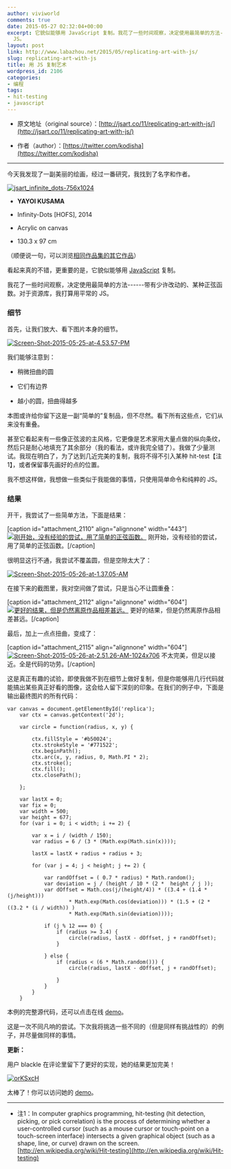 ```yaml
---
author: viviworld
comments: true
date: 2015-05-27 02:32:04+00:00
excerpt: 它貌似能够用 JavaScript 复制。我花了一些时间观察，决定使用最简单的方法------带有少许改动的、某种正弦函数。对于资源库，我打算用平常的
  JS。
layout: post
link: http://www.labazhou.net/2015/05/replicating-art-with-js/
slug: replicating-art-with-js
title: 用 JS 复制艺术
wordpress_id: 2106
categories:
- 编程
tags:
- hit-testing
- javascript
---
```



	
  * 原文地址（original source）：[http://jsart.co/11/replicating-art-with-js/](http://jsart.co/11/replicating-art-with-js/)

	
  * 作者（author）：[https://twitter.com/kodisha](https://twitter.com/kodisha)





* * *



今天我发现了一副美丽的绘画，经过一番研究，我找到了名字和作者。

[![jsart_infinite_dots-756x1024](http://www.labazhou.net/wp-content/uploads/2015/05/jsart_infinite_dots-756x1024-756x1024.png)](http://www.labazhou.net/wp-content/uploads/2015/05/jsart_infinite_dots-756x1024.png)



	
  * **YAYOI KUSAMA**

	
  * Infinity-Dots [HOFS], 2014

	
  * Acrylic on canvas

	
  * 130.3 x 97 cm


（顺便说一句，可以浏览[相同作品集的其它作品](http://ocula.com/art-galleries/victoria-miro-gallery/artists/yayoi-kusama/)）

看起来真的不错，更重要的是，它貌似能够用 [JavaScript](http://www.labazhou.net/2014/01/7-javascript-tips-to-make-you-feel-smarter/) 复制。

我花了一些时间观察，决定使用最简单的方法------带有少许改动的、某种正弦函数。对于资源库，我打算用平常的 JS。


### 细节


首先，让我们放大、看下图片本身的细节。

[![Screen-Shot-2015-05-25-at-4.53.57-PM](http://www.labazhou.net/wp-content/uploads/2015/05/Screen-Shot-2015-05-25-at-4.53.57-PM.png)](http://www.labazhou.net/wp-content/uploads/2015/05/Screen-Shot-2015-05-25-at-4.53.57-PM.png)

我们能够注意到：



	
  * 稍微扭曲的圆

	
  * 它们有边界

	
  * 越小的圆，扭曲得越多


本图或许给你留下这是一副“简单的”复制品，但不尽然。看下所有这些点，它们从来没有重叠。

甚至它看起来有一些像正弦波的主风格，它更像是艺术家用大量点做的纵向条纹，然后只是耐心地填充了其余部分（我的看法，或许我完全错了）。我做了少量测试。我现在明白了，为了达到几近完美的复制，我将不得不引入某种 hit-test【注1】，或者保留事先画好的点的位置。

我不想这样做，我想做一些类似于我能做的事情，只使用简单命令和纯粹的 JS。


### 结果


开干，我尝试了一些简单方法，下面是结果：

[caption id="attachment_2110" align="alignnone" width="443"][![刚开始，没有经验的尝试，用了简单的正弦函数。](http://www.labazhou.net/wp-content/uploads/2015/05/Screen-Shot-2015-05-25-at-8.14.56-PM-e1432602099240.png)](http://www.labazhou.net/wp-content/uploads/2015/05/Screen-Shot-2015-05-25-at-8.14.56-PM-e1432602099240.png) 刚开始，没有经验的尝试，用了简单的正弦函数。[/caption]

很明显这行不通，我尝试不覆盖圆，但是空隙太大了：

[![Screen-Shot-2015-05-26-at-1.37.05-AM](http://www.labazhou.net/wp-content/uploads/2015/05/Screen-Shot-2015-05-26-at-1.37.05-AM.png)](http://www.labazhou.net/wp-content/uploads/2015/05/Screen-Shot-2015-05-26-at-1.37.05-AM.png)

在接下来的截图里，我对空间做了尝试，只是当心不让圆重叠：

[caption id="attachment_2112" align="alignnone" width="604"][![更好的结果，但是仍然离原作品相差甚远。](http://www.labazhou.net/wp-content/uploads/2015/05/Screen-Shot-2015-05-26-at-2.11.09-AM-e1432602645865-1024x697-1024x697.png)](http://www.labazhou.net/wp-content/uploads/2015/05/Screen-Shot-2015-05-26-at-2.11.09-AM-e1432602645865-1024x697.png) 更好的结果，但是仍然离原作品相差甚远。[/caption]

最后，加上一点点扭曲，变成了：

[caption id="attachment_2115" align="alignnone" width="604"][![Screen-Shot-2015-05-26-at-2.51.26-AM-1024x706](http://www.labazhou.net/wp-content/uploads/2015/05/Screen-Shot-2015-05-26-at-2.51.26-AM-1024x706-1024x706.png)](http://www.labazhou.net/wp-content/uploads/2015/05/Screen-Shot-2015-05-26-at-2.51.26-AM-1024x706.png) 不太完美，但足以接近。全是代码的功劳。[/caption]

这是真正有趣的试验，即使我做不到在细节上做好复制，但是你能够用几行代码就能搞出某些真正好看的图像，这会给人留下深刻的印象。在我们的例子中，下面是输出最终图片的所有代码：

    
    var canvas = document.getElementById('replica');
        var ctx = canvas.getContext('2d');
    
        var circle = function(radius, x, y) {
    
            ctx.fillStyle = '#b50024';
            ctx.strokeStyle = '#771522';
            ctx.beginPath();
            ctx.arc(x, y, radius, 0, Math.PI * 2);
            ctx.stroke();
            ctx.fill();
            ctx.closePath();
    
        };
    
        var lastX = 0;
        var fix = 0;
        var width = 500;
        var height = 677;
        for (var i = 0; i < width; i += 2) {
    
            var x = i / (width / 150);
            var radius = 6 / (3 * (Math.exp(Math.sin(x))));
    
            lastX = lastX + radius + radius + 3;
    
            for (var j = 4; j < height; j += 2) {
    
                var randOffset = ( 0.7 * radius) * Math.random();
                var deviation = j / (height / 10 * (2 *  height / j ));
                var dOffset = Math.cos(j/(height/4)) * ((3.4 + (1.4 * (j/height)))
                        * Math.exp(Math.cos(deviation))) * (1.5 + (2 * ((3.2 * (i / width)) )
                        * Math.exp(Math.sin(deviation))));
    
                if (j % 12 === 0) {
                    if (radius >= 3.4) {
                        circle(radius, lastX - dOffset, j + randOffset);
                    }
    
                } else {
                    if (radius < (6 * Math.random())) {
                        circle(radius, lastX - dOffset, j + randOffset);
    
                    }
                }
            }
        }


本例的完整源代码，还可以点击在线 [demo](http://jsart.co/content/art-replica/)。

这是一次不同凡响的尝试。下次我将挑选一些不同的（但是同样有挑战性的）的例子，并尽量做同样的事情。

**更新：**

用户 blackle 在评论里留下了更好的实现，她的结果更加完美！

[![orKSxcH](http://www.labazhou.net/wp-content/uploads/2015/05/orKSxcH-1024x727.jpg)](http://www.labazhou.net/wp-content/uploads/2015/05/orKSxcH.jpg)

太棒了！你可以访问她的 [demo](http://www.blackle-mori.com/stuff/replicate-art-with-js/)。



* * *






	
  * 注1：In computer graphics programming, hit-testing (hit detection, picking, or pick correlation) is the process of determining whether a user-controlled cursor (such as a mouse cursor or touch-point on a touch-screen interface) intersects a given graphical object (such as a shape, line, or curve) drawn on the screen. [http://en.wikipedia.org/wiki/Hit-testing](http://en.wikipedia.org/wiki/Hit-testing)


